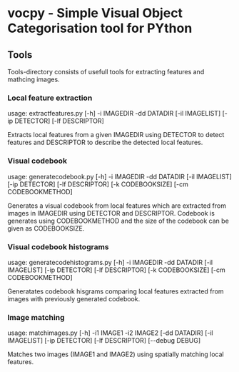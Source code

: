 # vocpy - Simple Visual Object Categorisation tool for PYthon

## Tools
Tools-directory consists of usefull tools for extracting features and mathcing images.

### Local feature extraction
usage: extractfeatures.py [-h] -i IMAGEDIR -dd DATADIR [-il IMAGELIST]
                          [-ip DETECTOR] [-lf DESCRIPTOR]
            
Extracts local features from a given IMAGEDIR using DETECTOR to detect features and DESCRIPTOR to describe the detected local features.

### Visual codebook
usage: generatecodebook.py [-h] -i IMAGEDIR -dd DATADIR [-il IMAGELIST]
                           [-ip DETECTOR] [-lf DESCRIPTOR] [-k CODEBOOKSIZE]
                           [-cm CODEBOOKMETHOD]
                           
Generates a visual codebook from local features which are extracted from images in IMAGEDIR using DETECTOR and DESCRIPTOR. Codebook is generates using CODEBOOKMETHOD and the size of the codebook can be given as CODEBOOKSIZE.

### Visual codebook histograms
usage: generatecodehistograms.py [-h] -i IMAGEDIR -dd DATADIR [-il IMAGELIST]
                                 [-ip DETECTOR] [-lf DESCRIPTOR]
                                 [-k CODEBOOKSIZE] [-cm CODEBOOKMETHOD]

Generatates codebook hisgrams comparing local features extracted from images with previously generated codebook.

### Image matching
usage: matchimages.py [-h] -i1 IMAGE1 -i2 IMAGE2 [-dd DATADIR] [-il IMAGELIST]
                      [-ip DETECTOR] [-lf DESCRIPTOR] [--debug DEBUG]

Matches two images (IMAGE1 and IMAGE2) using spatially matching local features.

